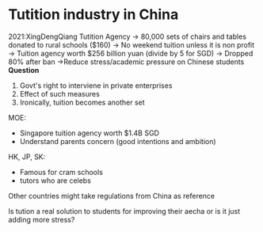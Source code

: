 # Tutition industry in China
2021:XingDengQiang Tutition Agency
-> 80,000 sets of chairs and tables donated to rural schools ($160)
-> No weekend tuition unless it is non profit
-> Tuition agency worth $256 billion yuan  (divide by 5 for SGD)
-> Dropped 80% after ban
->Reduce stress/academic pressure on Chinese students
**Question**
1) Govt's right to interviene in private enterprises
2) Effect of such measures
3) Ironically, tuition becomes another set

MOE:
- Singapore tuition agency worth $1.4B SGD
- Understand parents concern (good intentions and ambition)


HK, JP, SK:
- Famous for cram schools
- tutors who are celebs

Other countries might take regulations from China as reference 

Is tution a real solution to students for improving their aecha
or is it just adding more stress?
